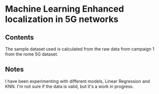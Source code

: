 # Machine Learning Enhanced localization in 5G networks


## Contents
The sample dataset used is calculated from the raw data from campaign 1 from the rome 5G dataset.

## Notes
I have been experimenting with different models, Linear Regression and KNN. 
I'm not sure if the data is valid, but it's a work in progress. 

